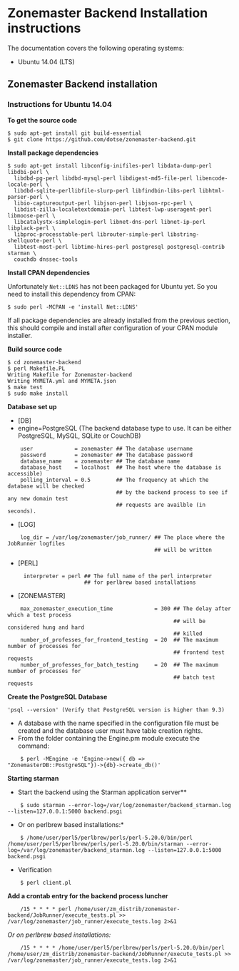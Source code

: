 # Zonemaster Backend Installation instructions

The documentation covers the following operating systems:

 * Ubuntu 14.04 (LTS)

## Zonemaster Backend installation

### Instructions for Ubuntu 14.04

**To get the source code**

    $ sudo apt-get install git build-essential
    $ git clone https://github.com/dotse/zonemaster-backend.git

**Install package dependencies**

    $ sudo apt-get install libconfig-inifiles-perl libdata-dump-perl libdbi-perl \
      libdbd-pg-perl libdbd-mysql-perl libdigest-md5-file-perl libencode-locale-perl \
      libdbd-sqlite-perllibfile-slurp-perl libfindbin-libs-perl libhtml-parser-perl \
      libio-captureoutput-perl libjson-perl libjson-rpc-perl \
      libdist-zilla-localetextdomain-perl libtest-lwp-useragent-perl libmoose-perl \
      libcatalystx-simplelogin-perl libnet-dns-perl libnet-ip-perl libplack-perl \
      libproc-processtable-perl librouter-simple-perl libstring-shellquote-perl \
      libtest-most-perl libtime-hires-perl postgresql postgresql-contrib starman \
      couchdb dnssec-tools

**Install CPAN dependencies**

Unfortunately `Net::LDNS` has not been packaged for Ubuntu yet. So you need to
install this dependency from CPAN:

    $ sudo perl -MCPAN -e 'install Net::LDNS'

If all package dependencies are already installed from the previous section,
this should compile and install after configuration of your CPAN module
installer.

**Build source code**

    $ cd zonemaster-backend
    $ perl Makefile.PL
    Writing Makefile for Zonemaster-backend
    Writing MYMETA.yml and MYMETA.json
    $ make test
    $ sudo make install

**Database set up**

  * [DB]
  * engine=PostgreSQL (The backend database type to use. It can be either
PostgreSQL, MySQL, SQLite or CouchDB)
```
    user             = zonemaster ## The database username
    password         = zonemaster ## The database password
    database_name    = zonemaster ## The database name
    database_host    = localhost  ## The host where the database is accessible)
    polling_interval = 0.5        ## The frequency at which the database will be checked 
                                  ## by the backend process to see if any new domain test 
                                  ## requests are availble (in seconds).
```

  * [LOG]
```
    log_dir = /var/log/zonemaster/job_runner/ ## The place where the JobRunner logfiles 
                                              ## will be written
```
  * [PERL]
```
     interpreter = perl ## The full name of the perl interpreter 
                        ## for perlbrew based installations
```
  * [ZONEMASTER]
```
    max_zonemaster_execution_time             = 300 ## The delay after which a test process
                                                    ## will be considered hung and hard 
                                                    ## killed
    number_of_professes_for_frontend_testing  = 20  ## The maximum number of processes for 
                                                    ## frontend test requests
    number_of_professes_for_batch_testing     = 20  ## The maximum number of processes for
                                                    ## batch test requests
```
**Create the PostgreSQL Database**

    'psql --version' (Verify that PostgreSQL version is higher than 9.3)

  * A database with the name specified in the configuration file must be created and the database user must have table creation rights.
  * From the folder containing the Engine.pm module execute the command:
```
    $ perl -MEngine -e 'Engine->new({ db => "ZonemasterDB::PostgreSQL"})->{db}->create_db()'
```	
**Starting starman**

  * Start the backend using the Starman application server**
```
    $ sudo starman --error-log=/var/log/zonemaster/backend_starman.log --listen=127.0.0.1:5000 backend.psgi
```
  * Or on perlbrew based installations:*
```
    $ /home/user/perl5/perlbrew/perls/perl-5.20.0/bin/perl /home/user/perl5/perlbrew/perls/perl-5.20.0/bin/starman --error-log=/var/log/zonemaster/backend_starman.log --listen=127.0.0.1:5000 backend.psgi
```
  * Verification	
```
    $ perl client.pl
```	
**Add a crontab entry for the backend process luncher**
```
    /15 * * * * perl /home/user/zm_distrib/zonemaster-backend/JobRunner/execute_tests.pl >> /var/log/zonemaster/job_runner/execute_tests.log 2>&1
```
  *Or on perlbrew based installations:*
```
    /15 * * * * /home/user/perl5/perlbrew/perls/perl-5.20.0/bin/perl /home/user/zm_distrib/zonemaster-backend/JobRunner/execute_tests.pl >> /var/log/zonemaster/job_runner/execute_tests.log 2>&1
```	
